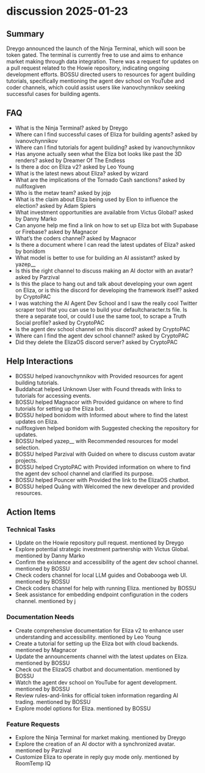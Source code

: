 # discussion 2025-01-23

## Summary
Dreygo announced the launch of the Ninja Terminal, which will soon be token gated. The terminal is currently free to use and aims to enhance market making through data integration. There was a request for updates on a pull request related to the Howie repository, indicating ongoing development efforts. BOSSU directed users to resources for agent building tutorials, specifically mentioning the agent dev school on YouTube and coder channels, which could assist users like ivanovchynnikov seeking successful cases for building agents.

## FAQ
- What is the Ninja Terminal? asked by Dreygo
- Where can I find successful cases of Eliza for building agents? asked by ivanovchynnikov
- Where can I find tutorials for agent building? asked by ivanovchynnikov
- Has anyone actually seen what the Eliza bot looks like past the 3D renders? asked by Dreamer Of The Endless
- Is there a doc on Eliza v2? asked by Leo Young
- What is the latest news about Eliza? asked by wizard
- What are the implications of the Tornado Cash sanctions? asked by nullfoxgiven
- Who is the metav team? asked by jojp
- What is the claim about Eliza being used by Elon to influence the election? asked by Adam Spiers
- What investment opportunities are available from Victus Global? asked by Danny Marko
- Can anyone help me find a link on how to set up Eliza bot with Supabase or Firebase? asked by Magnacor
- What’s the coders channel? asked by Magnacor
- Is there a document where I can read the latest updates of Eliza? asked by bonidom
- What model is better to use for building an AI assistant? asked by yazep__
- Is this the right channel to discuss making an AI doctor with an avatar? asked by Parzival
- Is this the place to hang out and talk about developing your own agent on Eliza, or is this the discord for developing the framework itself? asked by CryptoPAC
- I was watching the AI Agent Dev School and I saw the really cool Twitter scraper tool that you can use to build your defaultcharacter.ts file. Is there a separate tool, or could I use the same tool, to scrape a Truth Social profile? asked by CryptoPAC
- Is the agent dev school channel on this discord? asked by CryptoPAC
- Where can I find the agent dev school channel? asked by CryptoPAC
- Did they delete the ElizaOS discord server? asked by CryptoPAC

## Help Interactions
- BOSSU helped ivanovchynnikov with Provided resources for agent building tutorials.
- Buddahcat helped Unknown User with Found threads with links to tutorials for accessing events.
- BOSSU helped Magnacor with Provided guidance on where to find tutorials for setting up the Eliza bot.
- BOSSU helped bonidom with Informed about where to find the latest updates on Eliza.
- nullfoxgiven helped bonidom with Suggested checking the repository for updates.
- BOSSU helped yazep__ with Recommended resources for model selection.
- BOSSU helped Parzival with Guided on where to discuss custom avatar projects.
- BOSSU helped CryptoPAC with Provided information on where to find the agent dev school channel and clarified its purpose.
- BOSSU helped Pouncer with Provided the link to the ElizaOS chatbot.
- BOSSU helped Quăng with Welcomed the new developer and provided resources.

## Action Items

### Technical Tasks
- Update on the Howie repository pull request. mentioned by Dreygo
- Explore potential strategic investment partnership with Victus Global. mentioned by Danny Marko
- Confirm the existence and accessibility of the agent dev school channel. mentioned by BOSSU
- Check coders channel for local LLM guides and Oobabooga web UI. mentioned by BOSSU
- Check coders channel for help with running Eliza. mentioned by BOSSU
- Seek assistance for embedding endpoint configuration in the coders channel. mentioned by j

### Documentation Needs
- Create comprehensive documentation for Eliza v2 to enhance user understanding and accessibility. mentioned by Leo Young
- Create a tutorial for setting up the Eliza bot with cloud backends. mentioned by Magnacor
- Update the announcements channel with the latest updates on Eliza. mentioned by BOSSU
- Check out the ElizaOS chatbot and documentation. mentioned by BOSSU
- Watch the agent dev school on YouTube for agent development. mentioned by BOSSU
- Review rules-and-links for official token information regarding AI trading. mentioned by BOSSU
- Explore model options for Eliza. mentioned by BOSSU

### Feature Requests
- Explore the Ninja Terminal for market making. mentioned by Dreygo
- Explore the creation of an AI doctor with a synchronized avatar. mentioned by Parzival
- Customize Eliza to operate in reply guy mode only. mentioned by RoomTemp IQ